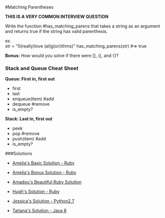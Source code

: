 #Matching Parentheses

**THIS IS A VERY COMMON INTERVIEW QUESTION**

Write the function #has_matching_parens that takes a string as an argument and returns true if the string has valid parenthesis.

ex.  
str = “(I(really)love (al(g)or)ithms)”
has_matching_parens(str) #=> true

**Bonus:** How would you solve if there were [], (), and {}?


### Stack and Queue Cheat Sheet

**Queue: First in, first out**
- first
- last
- enqueue(item) #add
- dequeue #remove
- is_empty?

**Stack: Last in, first out**
- peek
- pop #remove
- push(item) #add
- is_empty?

###Solutions

- [Amelia's Basic Solution - Ruby](https://github.com/adowns01/Intro-to-Whiteboarding-DBC/blob/master/solutions/matching-parens-amelia.rb)

- [Amelia's Bonus Solution - Ruby](https://github.com/adowns01/Intro-to-Whiteboarding-DBC/blob/master/solutions/matching-parens-bonus-amelia.rb)

- [Amadou's Beautiful Ruby Solution](https://github.com/adowns01/Intro-to-Whiteboarding-DBC/blob/master/solutions/has_matching_parens_amadou.rb)

- [Hugh's Solution - Ruby](https://github.com/adowns01/Intro-to-Whiteboarding-DBC/blob/master/solutions/bracket_check.rb)

- [Jessica's Solution - Python2.7](https://github.com/chatasweetie/whiteboarding-and-coding-problems/blob/master/questions/matching_parens/solution/matching_parens.py)

- [Tatiana's Solution - Java 8](https://github.com/chatasweetie/whiteboarding-and-coding-problems/blob/master/questions/matching_parens/solution/Stacks:%20Balanced%20Brackets.java)

